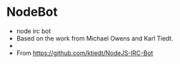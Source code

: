 NodeBot
=======
 * node irc bot
 * Based on the work from Michael Owens and Karl Tiedt.
 * 
 * From https://github.com/ktiedt/NodeJS-IRC-Bot

